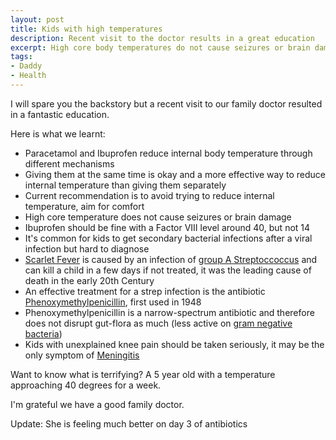 ```yaml
---
layout: post
title: Kids with high temperatures
description: Recent visit to the doctor results in a great education
excerpt: High core body temperatures do not cause seizures or brain damage
tags:
- Daddy
- Health
---
```


I will spare you the backstory but a recent visit to our family doctor resulted in a fantastic education.

Here is what we learnt:

- Paracetamol and Ibuprofen reduce internal body temperature through different mechanisms
- Giving them at the same time is okay and a more effective way to reduce internal temperature than giving them separately
- Current recommendation is to avoid trying to reduce internal temperature, aim for comfort
- High core temperature does not cause seizures or brain damage
- Ibuprofen should be fine with a Factor VIII level around 40, but not 14
- It's common for kids to get secondary bacterial infections after a viral infection but hard to diagnose
- [Scarlet Fever](https://en.wikipedia.org/wiki/Scarlet_fever) is caused by an infection of [group A Streptoccoccus](https://en.wikipedia.org/wiki/Streptococcus_pyogenes) and can kill a child in a few days if not treated, it was the leading cause of death in the early 20th Century
- An effective treatment for a strep infection is the antibiotic [Phenoxymethylpenicillin](https://en.wikipedia.org/wiki/Phenoxymethylpenicillin), first used in 1948
- Phenoxymethylpenicillin is a narrow-spectrum antibiotic and therefore does not disrupt gut-flora as much (less active on [gram negative bacteria](https://en.wikipedia.org/wiki/Gram-negative_bacteria))
- Kids with unexplained knee pain should be taken seriously, it may be the only symptom of [Meningitis](https://en.wikipedia.org/wiki/Meningitis)

Want to know what is terrifying? A 5 year old with a temperature approaching 40 degrees for a week.

I'm grateful we have a good family doctor.

Update: She is feeling much better on day 3 of antibiotics




